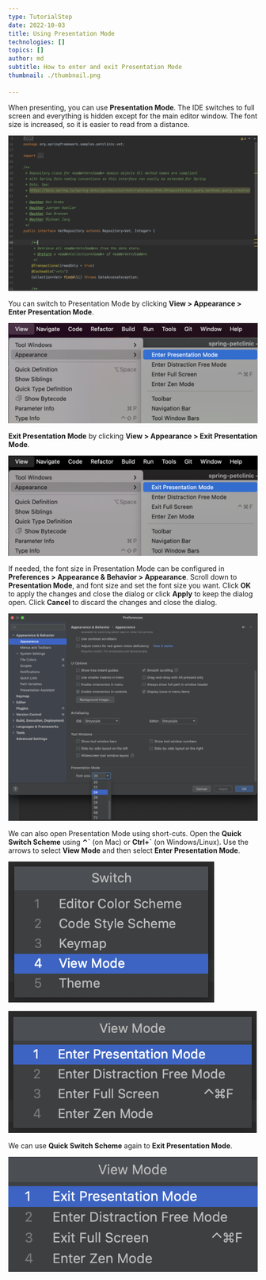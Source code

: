 ```yaml
---
type: TutorialStep
date: 2022-10-03
title: Using Presentation Mode
technologies: []
topics: []
author: md
subtitle: How to enter and exit Presentation Mode
thumbnail: ./thumbnail.png

---
```


When presenting, you can use **Presentation Mode**. The IDE switches to full screen and everything is hidden except for the main editor window. The font size is increased, so it is easier to read from a distance. 

![Presentation Mode](presentation-mode.png)

You can switch to Presentation Mode by clicking **View > Appearance > Enter Presentation Mode**.

![Enter Presentation Mode](enter-presentation-mode.png)

**Exit Presentation Mode** by clicking **View > Appearance > Exit Presentation Mode**.

![Exit Presentation Mode](exit-presentation-mode.png)

If needed, the font size in Presentation Mode can be configured in **Preferences > Appearance & Behavior > Appearance**. Scroll down to **Presentation Mode**, and font size and set the font size you want. Click **OK** to apply the changes and close the dialog or click **Apply** to keep the dialog open. Click **Cancel** to discard the changes and close the dialog.

![Configure Presentation Mode Font size](presentation-mode-config-font-size.png)

We can also open Presentation Mode using short-cuts. Open the **Quick Switch Scheme** using **⌃\`** (on Mac) or **Ctrl+\`** (on Windows/Linux). Use the arrows to select **View Mode** and then select **Enter Presentation Mode**.

![Open Quick Switch Scheme - View Mode](qss-view-mode.png)

![Open Quick Switch Scheme - Enter Presentation Mode](qss-enter-presentation-mode.png)

We can use **Quick Switch Scheme** again to **Exit Presentation Mode**.

![Open Quick Switch Scheme - Exit Presentation Mode](qss-exit-presentation-mode.png)
